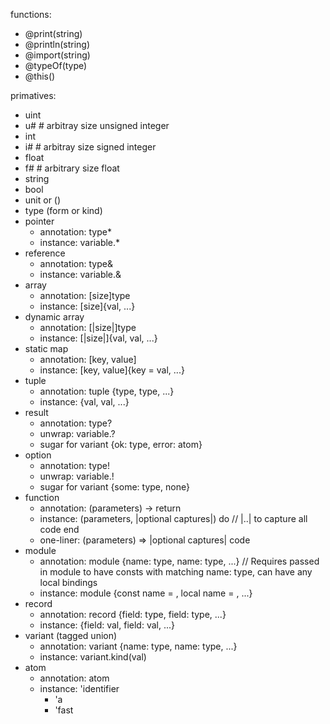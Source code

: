 functions:
- @print(string)
- @println(string)
- @import(string)
- @typeOf(type)
- @this()

primatives:
- uint
- u# # arbitray size unsigned integer
- int
- i# # arbitray size signed integer
- float
- f# # arbitrary size float
- string
- bool
- unit or ()
- type (form or kind)
- pointer
    - annotation: type*
    - instance: variable.*
- reference
    - annotation: type&
    - instance: variable.&
- array
    - annotation: \[size]type
    - instance: \[size]{val, ...}
- dynamic array
    - annotation: \[|size|]type
    - instance: \[|size|]{val, val, ...}
- static map
    - annotation: \[key, value]
    - instance: \[key, value]{key = val, ...}
- tuple
    - annotation: tuple {type, type, ...}
    - instance: {val, val, ...}
- result
    - annotation: type?
    - unwrap: variable.?
    - sugar for variant {ok: type, error: atom}
- option
    - annotation: type!
    - unwrap: variable.!
    - sugar for variant {some: type, none}
- function
    - annotation: (parameters) -> return
    - instance: (parameters, |optional captures|) do // |..| to capture all
      code
    end
    - one-liner: (parameters) => |optional captures| code
- module
    - annotation: module {name: type, name: type, ...} // Requires passed in module to have consts with matching name: type, can have any local bindings
    - instance: module {const name = , local name = , ...}
- record
    - annotation: record {field: type, field: type, ...}
    - instance: {field: val, field: val, ...}
- variant (tagged union)
    - annotation: variant {name: type, name: type, ...}
    - instance: variant.kind(val)
- atom
    - annotation: atom
    - instance: 'identifier
        - 'a
        - 'fast
